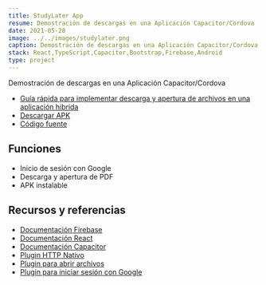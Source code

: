 ```yaml
---
title: StudyLater App
resume: Demostración de descargas en una Aplicación Capacitor/Cordova
date: 2021-05-28
image: ../../images/studylater.png
caption: Demostración de descargas en una Aplicación Capacitor/Cordova
stack: React,TypeScript,Capacitor,Bootstrap,Firebase,Android
type: project
---
```


Demostración de descargas en una Aplicación Capacitor/Cordova

- [Guía rápida para implementar descarga y apertura de archivos en una aplicación hibrida](../posts/2021-05-28-cordova-file-download)
- [Descargar APK](https://github.com/angelxehg/studylater-app/releases)
- [Código fuente](https://github.com/angelxehg/studylater-app)

## Funciones

- Inicio de sesión con Google
- Descarga y apertura de PDF
- APK instalable

## Recursos y referencias

- [Documentación Firebase](https://firebase.google.com/docs)
- [Documentación React](https://es.reactjs.org/)
- [Documentación Capacitor](https://capacitorjs.com/)
- [Plugin HTTP Nativo](https://github.com/silkimen/cordova-plugin-advanced-http)
- [Plugin para abrir archivos](https://github.com/pwlin/cordova-plugin-file-opener2)
- [Plugin para iniciar sesión con Google](https://github.com/EddyVerbruggen/cordova-plugin-googleplus)
